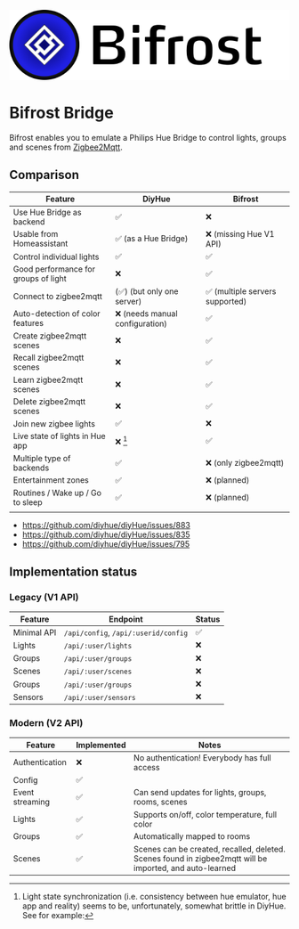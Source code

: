 ![](doc/logo-title-640x160.png)

# Bifrost Bridge

Bifrost enables you to emulate a Philips Hue Bridge to control lights, groups and scenes from [Zigbee2Mqtt](https://www.zigbee2mqtt.io/).

## Comparison

| Feature                              | DiyHue                          | Bifrost                         |
|--------------------------------------|---------------------------------|---------------------------------|
| Use Hue Bridge as backend            | ✅                              | ❌                              |
| Usable from Homeassistant            | ✅ (as a Hue Bridge)            | ❌ (missing Hue V1 API)         |
| Control individual lights            | ✅                              | ✅                              |
| Good performance for groups of light | ❌                              | ✅                              |
| Connect to zigbee2mqtt               | (✅) (but only one server)      | ✅ (multiple servers supported) |
| Auto-detection of color features     | ❌ (needs manual configuration) | ✅                              |
| Create zigbee2mqtt scenes            | ❌                              | ✅                              |
| Recall zigbee2mqtt scenes            | ❌                              | ✅                              |
| Learn zigbee2mqtt scenes             | ❌                              | ✅                              |
| Delete zigbee2mqtt scenes            | ❌                              | ✅                              |
| Join new zigbee lights               | ✅                              | ❌                              |
| Live state of lights in Hue app      | ❌ [^1]                         | ✅                              |
| Multiple type of backends            | ✅                              | ❌ (only zigbee2mqtt)           |
| Entertainment zones                  | ✅                              | ❌ (planned)                    |
| Routines / Wake up / Go to sleep     | ✅                              | ❌ (planned)                    |
|                                      |                                |                                |

[^1]: Light state synchronization (i.e. consistency between hue emulator, hue
    app and reality) seems to be, unfortunately, somewhat brittle in DiyHue. See
    for example:

 * https://github.com/diyhue/diyHue/issues/883
 * https://github.com/diyhue/diyHue/issues/835
 * https://github.com/diyhue/diyHue/issues/795

## Implementation status

### Legacy (V1 API)

| Feature | Endpoint                             | Status |
|------------------|--------------------------------------|--------|
| Minimal API      | `/api/config`, `/api/:userid/config` | ✅     |
| Lights           | `/api/:user/lights`                  | ❌     |
| Groups           | `/api/:user/groups`                  | ❌     |
| Scenes           | `/api/:user/scenes`                  | ❌     |
| Groups           | `/api/:user/groups`                  | ❌     |
| Sensors          | `/api/:user/sensors`                 | ❌     |

### Modern (V2 API)

| Feature         | Implemented | Notes                                                                                                    |
|-----------------|-------------|----------------------------------------------------------------------------------------------------------|
| Authentication  | ❌          | No authentication! Everybody has full access                                                             |
| Config          | ✅          |                                                                                                          |
| Event streaming | ✅          | Can send updates for lights, groups, rooms, scenes                                                       |
| Lights          | ✅          | Supports on/off, color temperature, full color                                                           |
| Groups          | ✅          | Automatically mapped to rooms                                                                            |
| Scenes          | ✅          | Scenes can be created, recalled, deleted. Scenes found in zigbee2mqtt will be imported, and auto-learned |
